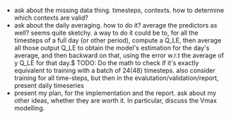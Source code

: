 * ask about the missing data thing. timesteps, contexts. how to determine which contexts are valid? 
* ask about the daily averaging. how to do it? average the predictors as well? seems quite sketchy.
    a way to do it could be to, for all the timesteps of a full day (or other period), compute a Q_LE,
    then average all those output Q_LE to obtain the model's estimation for the day's average,
    and then backward on that, using the error w.r.t the average of y Q_LE for that day.$
    TODO: Do the math to check if it's exactly equivalent to training with a batch of 24(48) timesteps.
    also consider training for all time-steps, but then in the evalutation/validation/report, present daily timeseries
* present my plan, for the implementation and the report. ask about my other ideas, whether they are worth it.
    In particular, discuss the Vmax modelling.